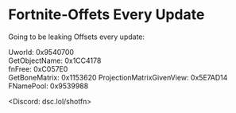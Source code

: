 # Fortnite-Offets Every Update
Going to be leaking Offsets every update:

Uworld: 0x9540700  
GetObjectName: 0x1CC4178  
fnFree: 0xC057E0                                                                                                                                                      
GetBoneMatrix: 0x1153620
ProjectionMatrixGivenView: 0x5E7AD14
FNamePool: 0x9539988

<Discord: dsc.lol/shotfn>


